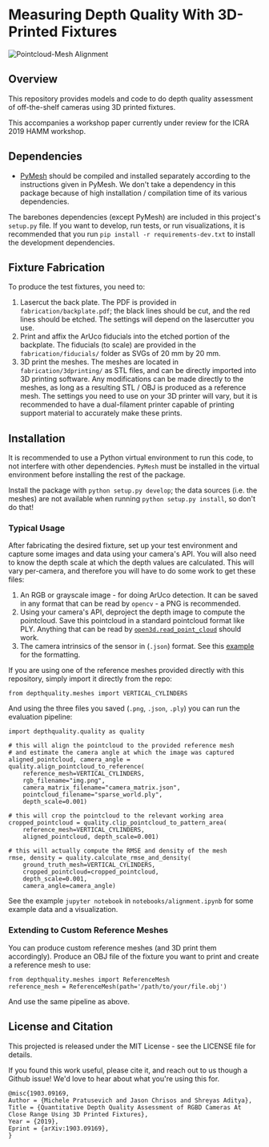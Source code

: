 # Measuring Depth Quality With 3D-Printed Fixtures

![Pointcloud-Mesh Alignment](https://user-images.githubusercontent.com/829379/55204675-4e349280-51a6-11e9-9eb6-824417855674.png)

## Overview

This repository provides models and code to do depth quality assessment of off-the-shelf cameras using 3D printed fixtures.

This accompanies a workshop paper currently under review for the ICRA 2019 HAMM workshop.

## Dependencies

* [PyMesh](https://github.com/PyMesh/PyMesh) should be compiled and installed separately according to the instructions given in PyMesh. We don't take a dependency in this package because of high installation / compilation time of its various dependencies.

The barebones dependencies (except PyMesh) are included in this project's `setup.py` file. If you want to develop, run tests, or run visualizations, it is recommended that you run `pip install -r requirements-dev.txt` to install the development dependencies.

## Fixture Fabrication

To produce the test fixtures, you need to:

1) Lasercut the back plate. The PDF is provided in `fabrication/backplate.pdf`; the black lines should be cut, and the red lines should be etched. The settings will depend on the lasercutter you use.
2) Print and affix the ArUco fiducials into the etched portion of the backplate. The fiducials (to scale) are provided in the `fabrication/fiducials/` folder as SVGs of 20 mm by 20 mm.
3) 3D print the meshes. The meshes are located in `fabrication/3dprinting/` as STL files, and can be directly imported into 3D printing software. Any modifications can be made directly to the meshes, as long as a resulting STL / OBJ is produced as a reference mesh. The settings you need to use on your 3D printer will vary, but it is recommended to have a dual-filament printer capable of printing support material to accurately make these prints.

## Installation

It is recommended to use a Python virtual environment to run this code, to not interfere with other dependencies. `PyMesh` must be installed in the virtual environment before installing the rest of the package.

Install the package with `python setup.py develop`; the data sources (i.e. the meshes) are not available when running `python setup.py install`, so don't do that!

### Typical Usage

After fabricating the desired fixture, set up your test environment and capture some images and data using your camera's API. You will also need to know the depth scale at which the depth values are calculated. This will vary per-camera, and therefore you will have to do some work to get these files:

1) An RGB or grayscale image - for doing ArUco detection. It can be saved in any format that can be read by `opencv` - a PNG is recommended.
2) Using your camera's API, deproject the depth image to compute the pointcloud. Save this pointcloud in a standard pointcloud format like PLY. Anything that can be read by [`open3d.read_point_cloud`](http://www.open3d.org/docs/python_api/io.html#open3d.io.read_point_cloud) should work.
3) The camera intrinsics of the sensor in (`.json`) format. See this [example](src/tests/data/angled_plates/camera_matrix.json) for the formatting.

If you are using one of the reference meshes provided directly with this repository, simply import it directly from the repo:

```
from depthquality.meshes import VERTICAL_CYLINDERS
```

And using the three files you saved (`.png`, `.json`, `.ply`) you can run the evaluation pipeline:


```
import depthquality.quality as quality

# this will align the pointcloud to the provided reference mesh
# and estimate the camera angle at which the image was captured
aligned_pointcloud, camera_angle = quality.align_pointcloud_to_reference(
    reference_mesh=VERTICAL_CYLINDERS,
    rgb_filename="img.png",
    camera_matrix_filename="camera_matrix.json",
    pointcloud_filename="sparse_world.ply",
    depth_scale=0.001)

# this will crop the pointcloud to the relevant working area
cropped_pointcloud = quality.clip_pointcloud_to_pattern_area(
    reference_mesh=VERTICAL_CYLINDERS,
    aligned_pointcloud, depth_scale=0.001)

# this will actually compute the RMSE and density of the mesh
rmse, density = quality.calculate_rmse_and_density(
    ground_truth_mesh=VERTICAL_CYLINDERS,
    cropped_pointcloud=cropped_pointcloud,
    depth_scale=0.001,
    camera_angle=camera_angle)
```

See the example `jupyter notebook` in `notebooks/alignment.ipynb` for some example data and a visualization.

### Extending to Custom Reference Meshes

You can produce custom reference meshes (and 3D print them accordingly). Produce an OBJ file of the fixture you want to print and create a reference mesh to use:

```
from depthquality.meshes import ReferenceMesh
reference_mesh = ReferenceMesh(path='/path/to/your/file.obj')
```

And use the same pipeline as above.

## License and Citation

This projected is released under the MIT License - see the LICENSE file for details.

If you found this work useful, please cite it, and reach out to us though a Github issue! We'd love to hear about what you're using this for.

```
@misc{1903.09169,
Author = {Michele Pratusevich and Jason Chrisos and Shreyas Aditya},
Title = {Quantitative Depth Quality Assessment of RGBD Cameras At Close Range Using 3D Printed Fixtures},
Year = {2019},
Eprint = {arXiv:1903.09169},
}
```

